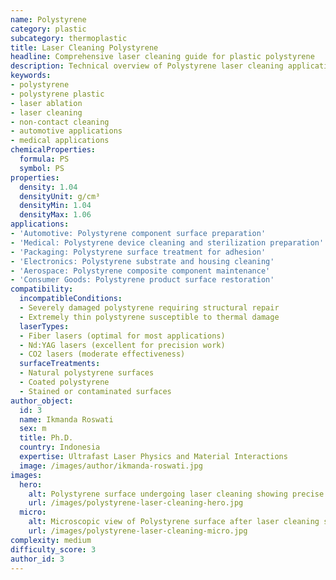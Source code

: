 ```yaml
---
name: Polystyrene
category: plastic
subcategory: thermoplastic
title: Laser Cleaning Polystyrene
headline: Comprehensive laser cleaning guide for plastic polystyrene
description: Technical overview of Polystyrene laser cleaning applications and parameters
keywords:
- polystyrene
- polystyrene plastic
- laser ablation
- laser cleaning
- non-contact cleaning
- automotive applications
- medical applications
chemicalProperties:
  formula: PS
  symbol: PS
properties:
  density: 1.04
  densityUnit: g/cm³
  densityMin: 1.04
  densityMax: 1.06
applications:
- 'Automotive: Polystyrene component surface preparation'
- 'Medical: Polystyrene device cleaning and sterilization preparation'
- 'Packaging: Polystyrene surface treatment for adhesion'
- 'Electronics: Polystyrene substrate and housing cleaning'
- 'Aerospace: Polystyrene composite component maintenance'
- 'Consumer Goods: Polystyrene product surface restoration'
compatibility:
  incompatibleConditions:
  - Severely damaged polystyrene requiring structural repair
  - Extremely thin polystyrene susceptible to thermal damage
  laserTypes:
  - Fiber lasers (optimal for most applications)
  - Nd:YAG lasers (excellent for precision work)
  - CO2 lasers (moderate effectiveness)
  surfaceTreatments:
  - Natural polystyrene surfaces
  - Coated polystyrene
  - Stained or contaminated surfaces
author_object:
  id: 3
  name: Ikmanda Roswati
  sex: m
  title: Ph.D.
  country: Indonesia
  expertise: Ultrafast Laser Physics and Material Interactions
  image: /images/author/ikmanda-roswati.jpg
images:
  hero:
    alt: Polystyrene surface undergoing laser cleaning showing precise contamination removal
    url: /images/polystyrene-laser-cleaning-hero.jpg
  micro:
    alt: Microscopic view of Polystyrene surface after laser cleaning showing detailed surface structure
    url: /images/polystyrene-laser-cleaning-micro.jpg
complexity: medium
difficulty_score: 3
author_id: 3
---
```


